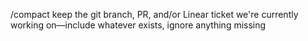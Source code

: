 /compact keep the git branch, PR, and/or Linear ticket we're currently working on—include whatever exists, ignore anything missing
